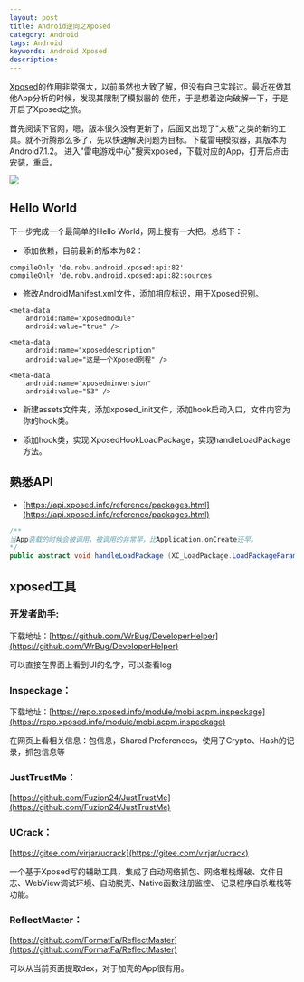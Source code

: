 ```yaml
---
layout: post
title: Android逆向之Xposed
category: Android
tags: Android
keywords: Android Xposed
description:
---
```


[Xposed](https://repo.xposed.info)的作用非常强大，以前虽然也大致了解，但没有自己实践过。最近在做其他App分析的时候，发现其限制了模拟器的
使用，于是想着逆向破解一下，于是开启了Xposed之旅。

首先阅读下官网，嗯，版本很久没有更新了，后面又出现了"太极"之类的新的工具。就不折腾那么多了，先以快速解决问题为目标。下载雷电模拟器，其版本为Android7.1.2。
进入"雷电游戏中心"搜索xposed，下载对应的App，打开后点击安装，重启。

![](/public/img/mac/xposed_1.png)


## Hello World

下一步完成一个最简单的Hello World，网上搜有一大把。总结下：

- 添加依赖，目前最新的版本为82：
```
compileOnly 'de.robv.android.xposed:api:82'
compileOnly 'de.robv.android.xposed:api:82:sources'
```

- 修改AndroidManifest.xml文件，添加相应标识，用于Xposed识别。
```
<meta-data
    android:name="xposedmodule"
    android:value="true" />

<meta-data
    android:name="xposeddescription"
    android:value="这是一个Xposed例程" />

<meta-data
    android:name="xposedminversion"
    android:value="53" />
```

- 新建assets文件夹，添加xposed_init文件，添加hook启动入口，文件内容为你的hook类。
  
- 添加hook类，实现IXposedHookLoadPackage，实现handleLoadPackage方法。

## 熟悉API

- [https://api.xposed.info/reference/packages.html](https://api.xposed.info/reference/packages.html)

```Java
/**
当App装载的时候会被调用，被调用的非常早，比Application.onCreate还早。
*/
public abstract void handleLoadPackage (XC_LoadPackage.LoadPackageParam lpparam)

```




## xposed工具

### 开发者助手:
下载地址：[https://github.com/WrBug/DeveloperHelper](https://github.com/WrBug/DeveloperHelper)

可以直接在界面上看到UI的名字，可以查看log

### **Inspeckage：**
下载地址：[https://repo.xposed.info/module/mobi.acpm.inspeckage](https://repo.xposed.info/module/mobi.acpm.inspeckage)

在网页上看相关信息：包信息，Shared Preferences，使用了Crypto、Hash的记录，抓包信息等

### JustTrustMe：
[https://github.com/Fuzion24/JustTrustMe](https://github.com/Fuzion24/JustTrustMe)

### UCrack：
[https://gitee.com/virjar/ucrack](https://gitee.com/virjar/ucrack)

一个基于Xposed写的辅助工具，集成了自动网络抓包、网络堆栈爆破、文件日志、WebView调试环境、自动脱壳、Native函数注册监控、
记录程序自杀堆栈等功能。

### **ReflectMaster：**
[https://github.com/FormatFa/ReflectMaster](https://github.com/FormatFa/ReflectMaster)

可以从当前页面提取dex，对于加壳的App很有用。